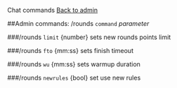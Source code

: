 ﻿Chat commands
[Back to admin](#admin_chat.md)

##Admin commands: /rounds `command` _parameter_

###/rounds `limit` {number}
    sets new rounds points limit

###/rounds `fto` {mm:ss}
    sets finish timeout

###/rounds `wu` {mm:ss}
    sets warmup duration

###/rounds `newrules` {bool}
    set use new rules
